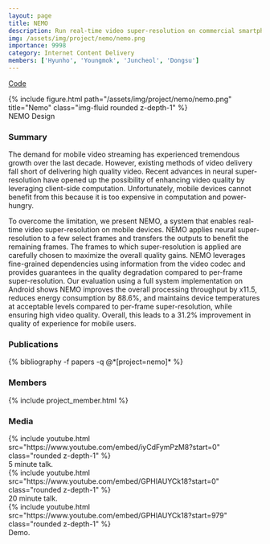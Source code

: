 ```yaml
---
layout: page
title: NEMO
description: Run real-time video super-resolution on commercial smartphones
img: /assets/img/project/nemo/nemo.png
importance: 9998
category: Internet Content Delivery
members: ['Hyunho', 'Youngmok', 'Juncheol', 'Dongsu']
---
```


<p class="profile-buttons">
    <a class="btn z-depth-0" href="https://github.com/kaist-ina/nemo">Code</a>
</p>

<div class="row justify-content-sm-center">
    <div class="col-md mt-3 col-md-6">
        {% include figure.html path="/assets/img/project/nemo/nemo.png" title="Nemo" class="img-fluid rounded z-depth-1" %}
        <div class="caption">
            NEMO Design
        </div>
    </div>
</div>

<h3>Summary</h3>
The demand for mobile video streaming has experienced tremendous growth over the last decade. However, existing methods of video delivery fall short of delivering high quality video. Recent advances in neural super-resolution have opened up the possibility of enhancing video quality by leveraging client-side computation. Unfortunately, mobile devices cannot benefit from this because it is too expensive in computation and power-hungry.

To overcome the limitation, we present NEMO, a system that enables real-time video super-resolution on mobile devices. NEMO applies neural super-resolution to a few select frames and transfers the outputs to benefit the remaining frames. The frames to which super-resolution is applied are carefully chosen to maximize the overall quality gains. NEMO leverages fine-grained dependencies using information from the video codec and provides guarantees in the quality degradation compared to per-frame super-resolution. Our evaluation using a full system implementation on Android shows NEMO improves the overall processing throughput by x11.5, reduces energy consumption by 88.6%, and maintains device temperatures at acceptable levels compared to per-frame super-resolution, while ensuring high video quality. Overall, this leads to a 31.2% improvement in quality of experience for mobile users.

<h3>Publications</h3>
<div class="publications">
{% bibliography -f papers -q @*[project=nemo]* %}
</div>

<h3>Members</h3>
{% include project_member.html %}


<h3>Media</h3>
<div class="row justify-content-sm-center">
    <div class="col-md mt-3 mt-md-0 col-md-6">
        {% include youtube.html src="https://www.youtube.com/embed/iyCdFymPzM8?start=0" class="rounded z-depth-1" %}
        <div class="caption">
            5 minute talk.
        </div>
    </div>
    <div class="col-md mt-3 mt-md-0 col-md-6">
        {% include youtube.html src="https://www.youtube.com/embed/GPHlAUYCk18?start=0" class="rounded z-depth-1" %}
        <div class="caption">
            20 minute talk.
        </div>
    </div>
</div>

<div class="row justify-content-sm-center">
    <div class="col-md mt-3 mt-md-0 col-md-6">
        {% include youtube.html src="https://www.youtube.com/embed/GPHlAUYCk18?start=979" class="rounded z-depth-1" %}
        <div class="caption">
            Demo.
        </div>
    </div>
</div>